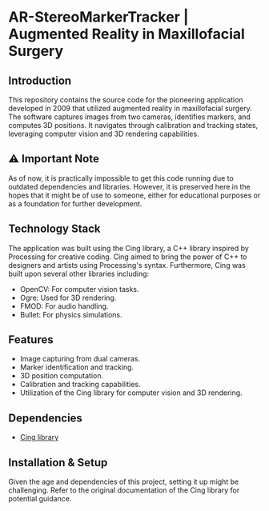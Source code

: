 # AR-StereoMarkerTracker | Augmented Reality in Maxillofacial Surgery

## Introduction
This repository contains the source code for the pioneering application developed in 2009 that utilized augmented reality in maxillofacial surgery. The software captures images from two cameras, identifies markers, and computes 3D positions. It navigates through calibration and tracking states, leveraging computer vision and 3D rendering capabilities.

## ⚠️ Important Note
As of now, it is practically impossible to get this code running due to outdated dependencies and libraries. However, it is preserved here in the hopes that it might be of use to someone, either for educational purposes or as a foundation for further development.

## Technology Stack
The application was built using the Cing library, a C++ library inspired by Processing for creative coding. Cing aimed to bring the power of C++ to designers and artists using Processing's syntax. Furthermore, Cing was built upon several other libraries including:
- OpenCV: For computer vision tasks.
- Ogre: Used for 3D rendering.
- FMOD: For audio handling.
- Bullet: For physics simulations.
 

## Features
- Image capturing from dual cameras.
- Marker identification and tracking.
- 3D position computation.
- Calibration and tracking capabilities.
- Utilization of the Cing library for computer vision and 3D rendering.

## Dependencies
- [Cing library](https://github.com/CingProject/Cing)

## Installation & Setup
Given the age and dependencies of this project, setting it up might be challenging. Refer to the original documentation of the Cing library for potential guidance.
